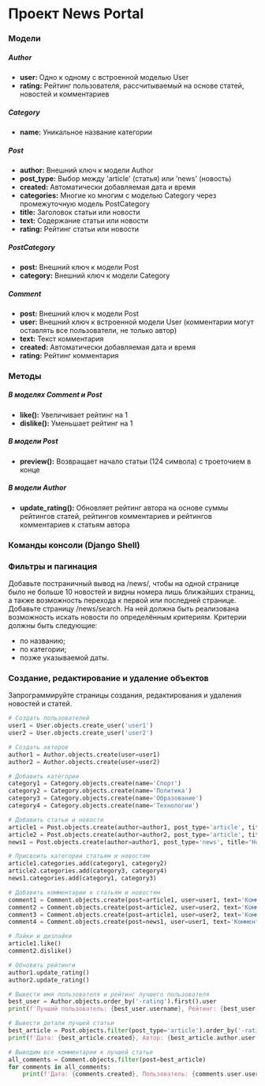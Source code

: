 # Проект News Portal


### Модели

##### Author
- **user:** Одно к одному с встроенной моделью User
- **rating:** Рейтинг пользователя, рассчитываемый на основе статей, новостей и комментариев

##### Category
- **name:** Уникальное название категории

##### Post
- **author:** Внешний ключ к модели Author
- **post_type:** Выбор между 'article' (статья) или 'news' (новость)
- **created:** Автоматически добавляемая дата и время
- **categories:** Многие ко многим с моделью Category через промежуточную модель PostCategory
- **title:** Заголовок статьи или новости
- **text:** Содержание статьи или новости
- **rating:** Рейтинг статьи или новости

##### PostCategory
- **post:** Внешний ключ к модели Post
- **category:** Внешний ключ к модели Category

##### Comment
- **post:** Внешний ключ к модели Post
- **user:** Внешний ключ к встроенной модели User (комментарии могут оставлять все пользователи, не только автор)
- **text:** Текст комментария
- **created:** Автоматически добавляемая дата и время
- **rating:** Рейтинг комментария

### Методы

##### В моделях Comment и Post
- **like():** Увеличивает рейтинг на 1
- **dislike():** Уменьшает рейтинг на 1

##### В модели Post
- **preview():** Возвращает начало статьи (124 символа) с троеточием в конце

##### В модели Author
- **update_rating():** Обновляет рейтинг автора на основе суммы рейтингов статей, рейтингов комментариев и рейтингов комментариев к статьям автора

### Команды консоли (Django Shell)


### Фильтры и пагинация

Добавьте постраничный вывод на /news/, чтобы на одной странице было не больше 10 новостей и видны номера лишь ближайших страниц, а также возможность перехода к первой или последней странице.
Добавьте страницу /news/search. На ней должна быть реализована возможность искать новости по определённым критериям. Критерии должны быть следующие:

 * по названию;
 * по категории;
 * позже указываемой даты.

### Создание, редактирование и удаление объектов

Запрограммируйте страницы создания, редактирования и удаления новостей и статей.


```python
# Создать пользователей
user1 = User.objects.create_user('user1')
user2 = User.objects.create_user('user2')

# Создать авторов
author1 = Author.objects.create(user=user1)
author2 = Author.objects.create(user=user2)

# Добавить категории
category1 = Category.objects.create(name='Спорт')
category2 = Category.objects.create(name='Политика')
category3 = Category.objects.create(name='Образование')
category4 = Category.objects.create(name='Технологии')

# Добавить статьи и новости
article1 = Post.objects.create(author=author1, post_type='article', title='Статья 1', text='Содержание статьи 1', rating=0)
article2 = Post.objects.create(author=author2, post_type='article', title='Статья 2', text='Содержание статьи 2', rating=0)
news1 = Post.objects.create(author=author1, post_type='news', title='Новость 1', text='Содержание новости 1', rating=0)

# Присвоить категории статьям и новостям
article1.categories.add(category1, category2)
article2.categories.add(category3, category4)
news1.categories.add(category1, category3)

# Добавить комментарии к статьям и новостям
comment1 = Comment.objects.create(post=article1, user=user1, text='Комментарий 1', rating=0)
comment2 = Comment.objects.create(post=article2, user=user2, text='Комментарий 2', rating=0)
comment3 = Comment.objects.create(post=article1, user=user2, text='Комментарий 3', rating=0)
comment4 = Comment.objects.create(post=news1, user=user1, text='Комментарий 4', rating=0)

# Лайки и дизлайки
article1.like()
comment2.dislike()

# Обновить рейтинги
author1.update_rating()
author2.update_rating()

# Вывести имя пользователя и рейтинг лучшего пользователя
best_user = Author.objects.order_by('-rating').first().user
print(f'Лучший пользователь: {best_user.username}, Рейтинг: {best_user.author.rating}')

# Вывести детали лучшей статьи
best_article = Post.objects.filter(post_type='article').order_by('-rating').first()
print(f'Дата: {best_article.created}, Автор: {best_article.author.user.username}, Рейтинг: {best_article.rating}, Заголовок: {best_article.title}, Превью: {best_article.preview()}')

# Выводим все комментарии к лучшей статье
all_comments = Comment.objects.filter(post=best_article)
for comments in all_comments:
    print(f'Дата: {comments.created}, Пользователь: {comments.user.username}, Рейтинг: {comments.rating}, Текст: {comments.text}')



